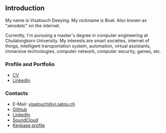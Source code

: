 ## Introduction

My name is Visatouch Deeying. My nickname is Boat.
Also known as "xerodotc" on the internet.

Currently, I'm pursuing a master's degree in computer engineering at Chulalongkorn University.
My interests are smart societies, internet of things, intelligent transportation system, automation,
virtual assistants, immersive technologies, computer network, computer security, games, etc.

### Profile and Portfolio

- [CV](cv.pdf)
- [LinkedIn](https://www.linkedin.com/in/visatouch)

### Contacts

- E-Mail: [visatouch@vi.satou.ch](mailto:visatouch@vi.satou.ch)
- [GitHub](https://github.com/xerodotc)
- [LinkedIn](https://www.linkedin.com/in/visatouch)
- [SoundCloud](https://soundcloud.com/xerodotc)
- [Keybase profile](https://keybase.io/xerodotc)
